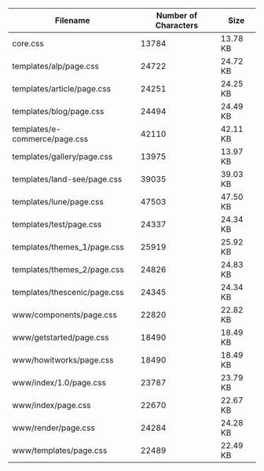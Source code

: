 | Filename                      | Number of Characters | Size     |
| ----------------------------- | -------------------- | -------- |
| core.css                      | 13784                | 13.78 KB |
| templates/alp/page.css        | 24722                | 24.72 KB |
| templates/article/page.css    | 24251                | 24.25 KB |
| templates/blog/page.css       | 24494                | 24.49 KB |
| templates/e-commerce/page.css | 42110                | 42.11 KB |
| templates/gallery/page.css    | 13975                | 13.97 KB |
| templates/land-see/page.css   | 39035                | 39.03 KB |
| templates/lune/page.css       | 47503                | 47.50 KB |
| templates/test/page.css       | 24337                | 24.34 KB |
| templates/themes_1/page.css   | 25919                | 25.92 KB |
| templates/themes_2/page.css   | 24826                | 24.83 KB |
| templates/thescenic/page.css  | 24345                | 24.34 KB |
| www/components/page.css       | 22820                | 22.82 KB |
| www/getstarted/page.css       | 18490                | 18.49 KB |
| www/howitworks/page.css       | 18490                | 18.49 KB |
| www/index/1.0/page.css        | 23787                | 23.79 KB |
| www/index/page.css            | 22670                | 22.67 KB |
| www/render/page.css           | 24284                | 24.28 KB |
| www/templates/page.css        | 22489                | 22.49 KB |